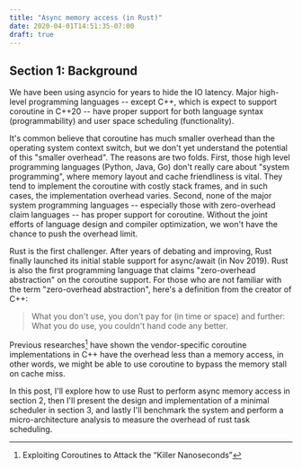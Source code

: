 ```yaml
---
title: "Async memory access (in Rust)"
date: 2020-04-01T14:51:35-07:00
draft: true 
---
```


## Section 1: Background
We have been using asyncio for years to hide the IO latency.
Major high-level programming languages -- except C++, which is expect to support coroutine in C++20 -- have proper support for both language syntax (programmability) and user space scheduling (functionality).

It's common believe that coroutine has much smaller overhead than the operating system context switch, but we don't yet understand the potential of this "smaller overhead".
The reasons are two folds. First, those high level programming languages (Python, Java, Go) don't really care about "system programming", 
where memory layout and cache friendliness is vital. 
They tend to implement the coroutine with costly stack frames, and in such cases, the implementation overhead varies.
Second, none of the major system programming languages -- especially those with zero-overhead claim languages -- has proper support for coroutine.
Without the joint efforts of language design and compiler optimization, we won't have the chance to push the overhead limit.

Rust is the first challenger.
After years of debating and improving, Rust finally launched its initial stable support for async/await (in Nov 2019).
Rust is also the first programming language that claims "zero-overhead abstraction" on the coroutine support. 
For those who are not familiar with the term "zero-overhead abstraction", here's a definition from the creator of C++:

> What you don't use, you don't pay for (in time or space) and further: What you do use, you couldn't hand code any better.

Previous researches[^1] have shown the vendor-specific coroutine implementations in C++ have the overhead less than a memory access,
in other words, we might be able to use coroutine to bypass the memory stall on cache miss.

In this post, I'll explore how to use Rust to perform async memory access in section 2, 
then I'll present the design and implementation of a minimal scheduler in section 3,
and lastly I'll benchmark the system and perform a micro-architecture analysis to measure the overhead of rust task scheduling.     



[^1]: Exploiting Coroutines to Attack the “Killer Nanoseconds”